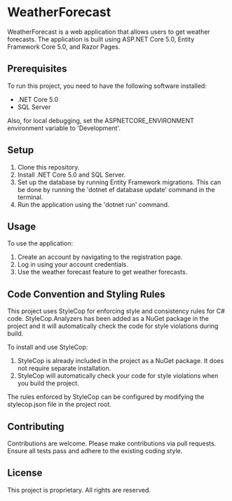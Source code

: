 # WeatherForecast

WeatherForecast is a web application that allows users to get weather forecasts. The application is built using ASP.NET Core 5.0, Entity Framework Core 5.0, and Razor Pages.

## Prerequisites

To run this project, you need to have the following software installed:

- .NET Core 5.0
- SQL Server

Also, for local debugging, set the ASPNETCORE_ENVIRONMENT environment variable to 'Development'.

## Setup

1. Clone this repository.
2. Install .NET Core 5.0 and SQL Server.
3. Set up the database by running Entity Framework migrations. This can be done by running the 'dotnet ef database update' command in the terminal.
4. Run the application using the 'dotnet run' command.

## Usage

To use the application:

1. Create an account by navigating to the registration page.
2. Log in using your account credentials.
3. Use the weather forecast feature to get weather forecasts.

## Code Convention and Styling Rules

This project uses StyleCop for enforcing style and consistency rules for C# code. StyleCop.Analyzers has been added as a NuGet package in the project and it will automatically check the code for style violations during build.

To install and use StyleCop:

1. StyleCop is already included in the project as a NuGet package. It does not require separate installation.
2. StyleCop will automatically check your code for style violations when you build the project.

The rules enforced by StyleCop can be configured by modifying the stylecop.json file in the project root.

## Contributing

Contributions are welcome. Please make contributions via pull requests. Ensure all tests pass and adhere to the existing coding style.

## License

This project is proprietary. All rights are reserved.
